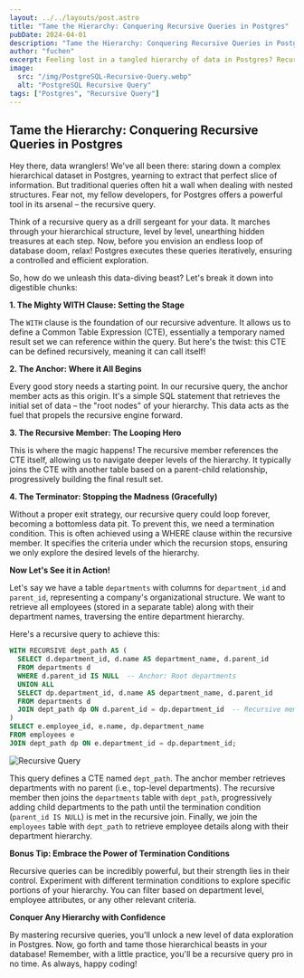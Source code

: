 ```yaml
---
layout: ../../layouts/post.astro
title: "Tame the Hierarchy: Conquering Recursive Queries in Postgres"
pubDate: 2024-04-01
description: "Tame the Hierarchy: Conquering Recursive Queries in Postgres"
author: "fuchen"
excerpt: Feeling lost in a tangled hierarchy of data in Postgres? Recursive queries are your knight in shining armor! This post will guide you through wielding their power to conquer any nested structure and extract the information you crave.
image:
  src: "/img/PostgreSQL-Recursive-Query.webp"
  alt: "PostgreSQL Recursive Query"
tags: ["Postgres", "Recursive Query"]
---
```


## Tame the Hierarchy: Conquering Recursive Queries in Postgres

Hey there, data wranglers! We've all been there: staring down a complex hierarchical dataset in Postgres, yearning to extract that perfect slice of information. But traditional queries often hit a wall when dealing with nested structures. Fear not, my fellow developers, for Postgres offers a powerful tool in its arsenal – the recursive query.

Think of a recursive query as a drill sergeant for your data. It marches through your hierarchical structure, level by level, unearthing hidden treasures at each step. Now, before you envision an endless loop of database doom,  relax! Postgres executes these queries iteratively, ensuring a controlled and efficient exploration.

So, how do we unleash this data-diving beast? Let's break it down into digestible chunks:

**1. The Mighty WITH Clause: Setting the Stage**

The `WITH` clause is the foundation of our recursive adventure. It allows us to define a Common Table Expression (CTE), essentially a temporary named result set we can reference within the query. But here's the twist: this CTE can be defined recursively, meaning it can call itself!

**2. The Anchor: Where it All Begins**

Every good story needs a starting point. In our recursive query, the anchor member acts as this origin. It's a simple SQL statement that retrieves the initial set of data – the "root nodes" of your hierarchy. This data acts as the fuel that propels the recursive engine forward.

**3. The Recursive Member: The Looping Hero**

This is where the magic happens! The recursive member references the CTE itself, allowing us to navigate deeper levels of the hierarchy. It typically joins the CTE with another table based on a parent-child relationship, progressively building the final result set.

**4. The Terminator: Stopping the Madness (Gracefully)**

Without a proper exit strategy, our recursive query could loop forever, becoming a bottomless data pit. To prevent this, we need a termination condition. This is often achieved using a WHERE clause within the recursive member. It specifies the criteria under which the recursion stops, ensuring we only explore the desired levels of the hierarchy.

**Now Let's See it in Action!**

Let's say we have a table `departments` with columns for `department_id` and `parent_id`, representing a company's organizational structure. We want to retrieve all employees (stored in a separate table) along with their department names, traversing the entire department hierarchy.

Here's a recursive query to achieve this:

```sql
WITH RECURSIVE dept_path AS (
  SELECT d.department_id, d.name AS department_name, d.parent_id
  FROM departments d
  WHERE d.parent_id IS NULL  -- Anchor: Root departments
  UNION ALL
  SELECT dp.department_id, d.name AS department_name, d.parent_id
  FROM departments d
  JOIN dept_path dp ON d.parent_id = dp.department_id  -- Recursive member
)
SELECT e.employee_id, e.name, dp.department_name
FROM employees e
JOIN dept_path dp ON e.department_id = dp.department_id;
```

![Recursive Query](/img/recursive-query.png)

This query defines a CTE named `dept_path`. The anchor member retrieves departments with no parent (i.e., top-level departments). The recursive member then joins the `departments` table with `dept_path`, progressively adding child departments to the path until the termination condition (`parent_id IS NULL`) is met in the recursive join. Finally, we join the `employees` table with `dept_path` to retrieve employee details along with their department hierarchy.

**Bonus Tip: Embrace the Power of Termination Conditions**

Recursive queries can be incredibly powerful, but their strength lies in their control. Experiment with different termination conditions to explore specific portions of your hierarchy. You can filter based on department level, employee attributes, or any other relevant criteria.

**Conquer Any Hierarchy with Confidence**

By mastering recursive queries, you'll unlock a new level of data exploration in Postgres. Now, go forth and tame those hierarchical beasts in your database! Remember, with a little practice, you'll be a recursive query pro in no time. As always, happy coding!